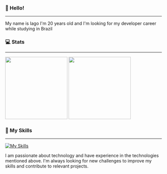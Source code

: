 ### 👋 Hello!

----

My name is Iago I'm 20 years old and I'm looking for my developer career while studying in Brazil

### 💻 Stats

----
<div align = "left">  
  <img height="200em" src="https://github-readme-stats.vercel.app/api?username=iag0d&show_icons=true&theme=tokyonight&locale=pt-br&count_private=true" />
  <img height="200em" src="https://github-readme-stats.vercel.app/api/top-langs/?username=iag0d&layout=compact&theme=tokyonight&locale=pt-br&count_private=true" />
</div>

### 🔧 My Skills

----

[![My Skills](https://skillicons.dev/icons?i=js,lua,java,cs,discord,bots,github,unity,eclipse)](https://skillicons.dev)

I am passionate about technology and have experience in the technologies mentioned above. I'm always looking for new challenges to improve my skills and contribute to relevant projects.
